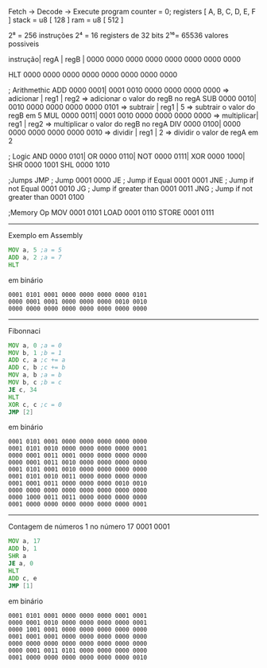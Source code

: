 
Fetch -> Decode -> Execute
program counter = 0;
registers [
    A, B, C, D, E, F
]
stack = u8 [ 128 ]
ram   = u8 [ 512 ]




2⁸ = 256 instruções
2⁴ = 16 registers de 32 bits
2¹⁶= 65536 valores possiveis  

instrução| regA | regB |
0000 0000  0000   0000   0000 0000 0000 0000

HLT  0000 0000 0000 0000 0000 0000 0000 0000

; Arithmethic 
ADD  0000 0001| 0001 0010 0000 0000 0000 0000 => adicionar  | reg1 | reg2 => adicionar o valor do regB no regA
SUB  0000 0010| 0010 0000 0000 0000 0000 0101 => subtrair   | reg1 | 5    => subtrair o valor do regB em 5
MUL  0000 0011| 0001 0010 0000 0000 0000 0000 => multiplicar| reg1 | reg2 => multiplicar o valor do regB no regA
DIV  0000 0100| 0000 0000 0000 0000 0000 0010 => dividir    | reg1 | 2    => dividir o valor de regA em 2

; Logic
AND 0000 0101|
OR  0000 0110|
NOT 0000 0111|
XOR 0000 1000|
SHR 0000 1001
SHL 0000 1010

;Jumps
JMP ; Jump                     0001 0000 
JE  ; Jump if Equal            0001 0001
JNE ; Jump if not Equal        0001 0010
JG  ; Jump if greater than     0001 0011
JNG ; Jump if not greater than 0001 0100

;Memory Op
MOV   0001 0101
LOAD  0001 0110
STORE 0001 0111


___
Exemplo em Assembly

```asm
MOV a, 5 ;a = 5
ADD a, 2 ;a = 7
HLT
``` 
em binário
```bin
0001 0101 0001 0000 0000 0000 0000 0101
0000 0001 0001 0000 0000 0000 0010 0010
0000 0000 0000 0000 0000 0000 0000 0000
```
___

Fibonnaci
```asm
MOV a, 0 ;a = 0
MOV b, 1 ;b = 1
ADD c, a ;c += a
ADD c, b ;c += b 
MOV a, b ;a = b
MOV b, c ;b = c
JE c, 34
HLT
XOR c, c ;c = 0
JMP [2]
```
em binário
```
0001 0101 0001 0000 0000 0000 0000 0000
0001 0101 0010 0000 0000 0000 0000 0001
0000 0001 0011 0001 0000 0000 0000 0000
0000 0001 0011 0010 0000 0000 0000 0000
0001 0101 0001 0010 0000 0000 0000 0000
0001 0101 0010 0011 0000 0000 0000 0000
0001 0001 0011 0000 0000 0000 0010 0010
0000 0000 0000 0000 0000 0000 0000 0000
0000 1000 0011 0011 0000 0000 0000 0000
0001 0000 0000 0000 0000 0000 0000 0001
```
___
Contagem de números 1 no número 17
0001 0001 
```asm
MOV a, 17
ADD b, 1
SHR a
JE a, 0 
HLT 
ADD c, e 
JMP [1]
```
em binário
```
0001 0101 0001 0000 0000 0000 0001 0001
0000 0001 0010 0000 0000 0000 0000 0001
0000 1001 0001 0000 0000 0000 0000 0000 
0001 0001 0001 0000 0000 0000 0000 0000
0000 0000 0000 0000 0000 0000 0000 0000
0000 0001 0011 0101 0000 0000 0000 0000
0001 0000 0000 0000 0000 0000 0000 0010
```
